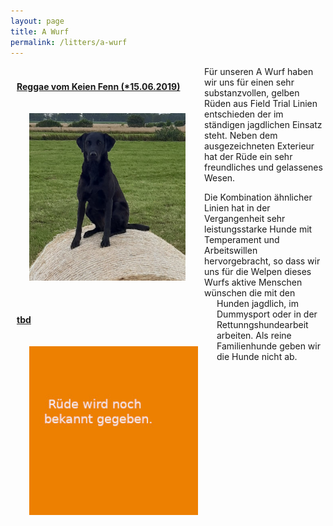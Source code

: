```yaml
---
layout: page
title: A Wurf
permalink: /litters/a-wurf
---
```

<div style="float:left; margin: 10px;">
  <p><strong><a href="reggae.html"> Reggae vom Keien Fenn (*15.06.2019)</a></strong></p>
  <img style="float:left;margin:20px" src="/assets/litters/reggae-heu.jpeg" width="250">
</div>
<div style="float:left; margin: 10px;">
  <p><strong><a href="reggae.html"> tbd</a></strong></p>
  <img src="/assets/litters/ruede-platzhalter.jpeg" width="270" style="float:left;margin:20px">
</div>
Für unseren A Wurf haben wir uns für einen sehr substanzvollen, gelben Rüden aus Field Trial Linien entschieden der im ständigen jagdlichen Einsatz steht. Neben dem ausgezeichneten Exterieur hat der Rüde ein sehr freundliches und gelassenes Wesen. 

Die Kombination ähnlicher Linien hat in der Vergangenheit sehr leistungsstarke Hunde mit Temperament und Arbeitswillen hervorgebracht, so dass wir uns für die Welpen dieses Wurfs aktive Menschen wünschen die mit den Hunden jagdlich, im Dummysport oder in der Rettunngshundearbeit arbeiten. 
Als reine Familienhunde geben wir die Hunde nicht ab.
